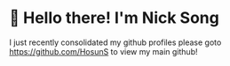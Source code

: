 # 👋 Hello there! I'm Nick Song
I just recently consolidated my github profiles please goto https://github.com/HosunS to view my main github!

